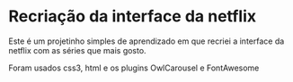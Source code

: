# Recriação da interface da netflix

Este é um projetinho simples de aprendizado em que recriei a interface da netflix com as séries que mais gosto. 

Foram usados css3, html e os plugins OwlCarousel e FontAwesome